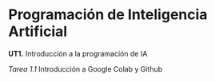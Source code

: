# Programación de Inteligencia Artificial
**UT1.** Introducción a la programación de IA  

*Tarea 1.1* Introducción a Google Colab y Github
